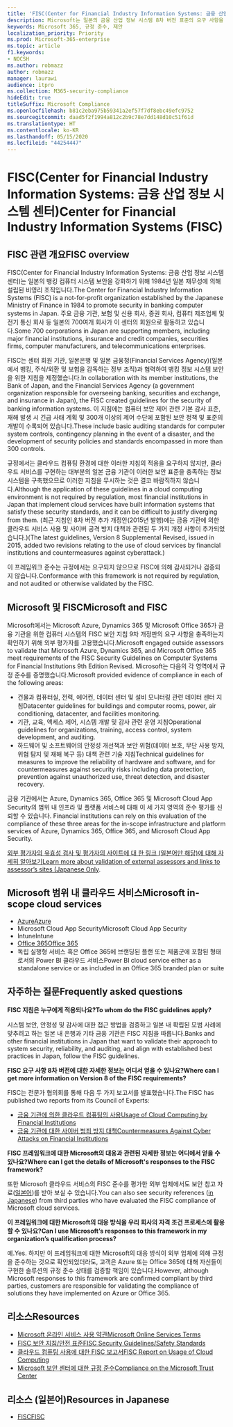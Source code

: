 ```yaml
---
title: 'FISC(Center for Financial Industry Information Systems: 금융 산업 정보 시스템 센터)'
description: Microsoft는 일본의 금융 산업 정보 시스템 8차 버전 표준의 요구 사항을 충족합니다.
keywords: Microsoft 365, 규정 준수, 제안
localization_priority: Priority
ms.prod: Microsoft-365-enterprise
ms.topic: article
f1.keywords:
- NOCSH
ms.author: robmazz
author: robmazz
manager: laurawi
audience: itpro
ms.collection: M365-security-compliance
hideEdit: true
titleSuffix: Microsoft Compliance
ms.openlocfilehash: b81c2eba975b59341a2ef57f7df8ebc49efc9752
ms.sourcegitcommit: daad5f2f1994a812c2b9c78e7dd148d10c51f61d
ms.translationtype: HT
ms.contentlocale: ko-KR
ms.lasthandoff: 05/15/2020
ms.locfileid: "44254447"
---
```

# <a name="center-for-financial-industry-information-systems-fisc"></a><span data-ttu-id="0963e-104">FISC(Center for Financial Industry Information Systems: 금융 산업 정보 시스템 센터)</span><span class="sxs-lookup"><span data-stu-id="0963e-104">Center for Financial Industry Information Systems (FISC)</span></span>

## <a name="fisc-overview"></a><span data-ttu-id="0963e-105">FISC 관련 개요</span><span class="sxs-lookup"><span data-stu-id="0963e-105">FISC overview</span></span>

<span data-ttu-id="0963e-106">FISC(Center for Financial Industry Information Systems: 금융 산업 정보 시스템 센터)는 일본의 뱅킹 컴퓨터 시스템 보안을 강화하기 위해 1984년 일본 재무성에 의해 설립된 비영리 조직입니다.</span><span class="sxs-lookup"><span data-stu-id="0963e-106">The Center for Financial Industry Information Systems (FISC) is a not-for-profit organization established by the Japanese Ministry of Finance in 1984 to promote security in banking computer systems in Japan.</span></span> <span data-ttu-id="0963e-107">주요 금융 기관, 보험 및 신용 회사, 증권 회사, 컴퓨터 제조업체 및 전기 통신 회사 등 일본의 700여개 회사가 이 센터의 회원으로 활동하고 있습니다.</span><span class="sxs-lookup"><span data-stu-id="0963e-107">Some 700 corporations in Japan are supporting members, including major financial institutions, insurance and credit companies, securities firms, computer manufacturers, and telecommunications enterprises.</span></span>

<span data-ttu-id="0963e-108">FISC는 센터 회원 기관, 일본은행 및 일본 금융청(Financial Services Agency)(일본에서 뱅킹, 주식/외환 및 보험을 감독하는 정부 조직)과 협력하여 뱅킹 정보 시스템 보안을 위한 지침을 제정했습니다.</span><span class="sxs-lookup"><span data-stu-id="0963e-108">In collaboration with its member institutions, the Bank of Japan, and the Financial Services Agency (a government organization responsible for overseeing banking, securities and exchange, and insurance in Japan), the FISC created guidelines for the security of banking information systems.</span></span> <span data-ttu-id="0963e-109">이 지침에는 컴퓨터 보안 제어 관련 기본 감사 표준, 재해 발생 시 긴급 사태 계획 및 300개 이상의 제어 수단에 포함된 보안 정책 및 표준의 개발이 수록되어 있습니다.</span><span class="sxs-lookup"><span data-stu-id="0963e-109">These include basic auditing standards for computer system controls, contingency planning in the event of a disaster, and the development of security policies and standards encompassed in more than 300 controls.</span></span>

<span data-ttu-id="0963e-110">규정에서는 클라우드 컴퓨팅 환경에 대한 이러한 지침의 적용을 요구하지 않지만, 클라우드 서비스를 구현하는 대부분의 일본 금융 기관이 이러한 보안 표준을 충족하는 정보 시스템을 구축했으므로 이러한 지침을 무시하는 것은 결코 바람직하지 않습니다.</span><span class="sxs-lookup"><span data-stu-id="0963e-110">Although the application of these guidelines in a cloud computing environment is not required by regulation, most financial institutions in Japan that implement cloud services have built information systems that satisfy these security standards, and it can be difficult to justify diverging from them.</span></span> <span data-ttu-id="0963e-111">(최근 지침인 8차 버전 추가 개정안(2015년 발행)에는 금융 기관에 의한 클라우드 서비스 사용 및 사이버 공격 방지 대책과 관련된 두 가지 개정 사항이 추가되었습니다.)</span><span class="sxs-lookup"><span data-stu-id="0963e-111">(The latest guidelines, Version 8 Supplemental Revised, issued in 2015, added two revisions relating to the use of cloud services by financial institutions and countermeasures against cyberattack.)</span></span>

<span data-ttu-id="0963e-112">이 프레임워크 준수는 규정에서는 요구되지 않으므로 FISC에 의해 감사되거나 검증되지 않습니다.</span><span class="sxs-lookup"><span data-stu-id="0963e-112">Conformance with this framework is not required by regulation, and not audited or otherwise validated by the FISC.</span></span>

## <a name="microsoft-and-fisc"></a><span data-ttu-id="0963e-113">Microsoft 및 FISC</span><span class="sxs-lookup"><span data-stu-id="0963e-113">Microsoft and FISC</span></span>

<span data-ttu-id="0963e-114">Microsoft에서는 Microsoft Azure, Dynamics 365 및 Microsoft Office 365가 금융 기관을 위한 컴퓨터 시스템의 FISC 보안 지침 9차 개정판의 요구 사항을 충족하는지 확인하기 위해 외부 평가자를 고용했습니다.</span><span class="sxs-lookup"><span data-stu-id="0963e-114">Microsoft engaged outside assessors to validate that Microsoft Azure, Dynamics 365, and Microsoft Office 365 meet requirements of the FISC Security Guidelines on Computer Systems for Financial Institutions 9th Edition Revised.</span></span> <span data-ttu-id="0963e-115">Microsoft는 다음의 각 영역에서 규정 준수를 증명했습니다.</span><span class="sxs-lookup"><span data-stu-id="0963e-115">Microsoft provided evidence of compliance in each of the following areas:</span></span>

- <span data-ttu-id="0963e-116">건물과 컴퓨터실, 전력, 에어컨, 데이터 센터 및 설비 모니터링 관련 데이터 센터 지침</span><span class="sxs-lookup"><span data-stu-id="0963e-116">Datacenter guidelines for buildings and computer rooms, power, air conditioning, datacenter, and facilities monitoring.</span></span>
- <span data-ttu-id="0963e-117">기관, 교육, 액세스 제어, 시스템 개발 및 감사 관련 운영 지침</span><span class="sxs-lookup"><span data-stu-id="0963e-117">Operational guidelines for organizations, training, access control, system development, and auditing.</span></span>
- <span data-ttu-id="0963e-118">하드웨어 및 소프트웨어의 안정성 개선책과 보안 위험(데이터 보호, 무단 사용 방지, 위협 탐지 및 재해 복구 등) 대책 관련 기술 지침</span><span class="sxs-lookup"><span data-stu-id="0963e-118">Technical guidelines for measures to improve the reliability of hardware and software, and for countermeasures against security risks including data protection, prevention against unauthorized use, threat detection, and disaster recovery.</span></span>

<span data-ttu-id="0963e-119">금융 기관에서는 Azure, Dynamics 365, Office 365 및 Microsoft Cloud App Security의 범위 내 인프라 및 플랫폼 서비스에 대해 이 세 가지 영역의 준수 평가를 신뢰할 수 있습니다. </span><span class="sxs-lookup"><span data-stu-id="0963e-119">Financial institutions can rely on this evaluation of the compliance of these three areas for the in-scope infrastructure and platform services of Azure, Dynamics 365, Office 365, and Microsoft Cloud App Security.</span></span>

<span data-ttu-id="0963e-120">[외부 평가자의 유효성 검사 및 평가자의 사이트에 대 한 링크 (일본어만 해당)에 대해 자세히 알아보기](https://cloudblogs.microsoft.com/industry-blog/ja-jp/financial-services/2018/05/11/fisc_v9/)</span><span class="sxs-lookup"><span data-stu-id="0963e-120">[Learn more about validation of external assessors and links to assessor’s sites (Japanese Only](https://cloudblogs.microsoft.com/industry-blog/ja-jp/financial-services/2018/05/11/fisc_v9/).</span></span>

## <a name="microsoft-in-scope-cloud-services"></a><span data-ttu-id="0963e-121">Microsoft 범위 내 클라우드 서비스</span><span class="sxs-lookup"><span data-stu-id="0963e-121">Microsoft in-scope cloud services</span></span>

- [<span data-ttu-id="0963e-122">Azure</span><span class="sxs-lookup"><span data-stu-id="0963e-122">Azure</span></span>](https://aka.ms/AzureCompliance)
- <span data-ttu-id="0963e-123">Microsoft Cloud App Security</span><span class="sxs-lookup"><span data-stu-id="0963e-123">Microsoft Cloud App Security</span></span>
- <span data-ttu-id="0963e-124">Intune</span><span class="sxs-lookup"><span data-stu-id="0963e-124">Intune</span></span>
- [<span data-ttu-id="0963e-125">Office 365</span><span class="sxs-lookup"><span data-stu-id="0963e-125">Office 365</span></span>](https://go.microsoft.com/fwlink/p/?LinkID=2077751)
- <span data-ttu-id="0963e-126">독립 실행형 서비스 혹은 Office 365에 브랜딩된 플랜 또는 제품군에 포함된 형태로서의 Power BI 클라우드 서비스</span><span class="sxs-lookup"><span data-stu-id="0963e-126">Power BI cloud service either as a standalone service or as included in an Office 365 branded plan or suite</span></span>

## <a name="frequently-asked-questions"></a><span data-ttu-id="0963e-127">자주하는 질문</span><span class="sxs-lookup"><span data-stu-id="0963e-127">Frequently asked questions</span></span>

<span data-ttu-id="0963e-128">**FISC 지침은 누구에게 적용되나요?**</span><span class="sxs-lookup"><span data-stu-id="0963e-128">**To whom do the FISC guidelines apply?**</span></span>

<span data-ttu-id="0963e-129">시스템 보안, 안정성 및 감사에 대한 접근 방법을 검증하고 일본 내 확립된 모범 사례에 맞추려고 하는 일본 내 은행과 기타 금융 기관은 FISC 지침을 따릅니다.</span><span class="sxs-lookup"><span data-stu-id="0963e-129">Banks and other financial institutions in Japan that want to validate their approach to system security, reliability, and auditing, and align with established best practices in Japan, follow the FISC guidelines.</span></span>

<span data-ttu-id="0963e-130">**FISC 요구 사항 8차 버전에 대한 자세한 정보는 어디서 얻을 수 있나요?**</span><span class="sxs-lookup"><span data-stu-id="0963e-130">**Where can I get more information on Version 8 of the FISC requirements?**</span></span>

<span data-ttu-id="0963e-131">FISC는 전문가 협의회를 통해 다음 두 가지 보고서를 발표했습니다.</span><span class="sxs-lookup"><span data-stu-id="0963e-131">The FISC has published two reports from its Council of Experts:</span></span>

- [<span data-ttu-id="0963e-132">금융 기관에 의한 클라우드 컴퓨팅의 사용</span><span class="sxs-lookup"><span data-stu-id="0963e-132">Usage of Cloud Computing by Financial Institutions</span></span>](https://aka.ms/cloud-computing-report-en)
- [<span data-ttu-id="0963e-133">금융 기관에 대한 사이버 범죄 방지 대책</span><span class="sxs-lookup"><span data-stu-id="0963e-133">Countermeasures Against Cyber Attacks on Financial Institutions</span></span>](https://aka.ms/cyberattack-counter)

<span data-ttu-id="0963e-134">**FISC 프레임워크에 대한 Microsoft의 대응과 관련된 자세한 정보는 어디에서 얻을 수 있나요?**</span><span class="sxs-lookup"><span data-stu-id="0963e-134">**Where can I get the details of Microsoft's responses to the FISC framework?**</span></span>

<span data-ttu-id="0963e-135">또한 Microsoft 클라우드 서비스의 FISC 준수를 평가한 외부 업체에서도 보안 참고 자료([일본어](https://aka.ms/microsoftresponsetofiscguidancejapanese))를 받아 보실 수 있습니다.</span><span class="sxs-lookup"><span data-stu-id="0963e-135">You can also see security references ([in Japanese](https://aka.ms/microsoftresponsetofiscguidancejapanese)) from third parties who have evaluated the FISC compliance of Microsoft cloud services.</span></span>

<span data-ttu-id="0963e-136">**이 프레임워크에 대한 Microsoft의 대응 방식을 우리 회사의 자격 조건 프로세스에 활용할 수 있나요?**</span><span class="sxs-lookup"><span data-stu-id="0963e-136">**Can I use Microsoft’s responses to this framework in my organization’s qualification process?**</span></span>

<span data-ttu-id="0963e-137">예.</span><span class="sxs-lookup"><span data-stu-id="0963e-137">Yes.</span></span> <span data-ttu-id="0963e-138">하지만 이 프레임워크에 대한 Microsoft의 대응 방식이 외부 업체에 의해 규정을 준수하는 것으로 확인되었더라도, 고객은 Azure 또는 Office 365에 대해 자신들이 구현한 솔루션의 규정 준수 상태를 검증할 책임이 있습니다.</span><span class="sxs-lookup"><span data-stu-id="0963e-138">However, although Microsoft responses to this framework are confirmed compliant by third parties, customers are responsible for validating the compliance of solutions they have implemented on Azure or Office 365.</span></span>

## <a name="resources"></a><span data-ttu-id="0963e-139">리소스</span><span class="sxs-lookup"><span data-stu-id="0963e-139">Resources</span></span>

- [<span data-ttu-id="0963e-140">Microsoft 온라인 서비스 사용 약관</span><span class="sxs-lookup"><span data-stu-id="0963e-140">Microsoft Online Services Terms</span></span>](https://aka.ms/Online-Services-Terms)
- [<span data-ttu-id="0963e-141">FISC 보안 지침/안전 표준</span><span class="sxs-lookup"><span data-stu-id="0963e-141">FISC Security Guidelines/Safety Standards</span></span>](https://www.fisc.or.jp/english)
- [<span data-ttu-id="0963e-142">클라우드 컴퓨팅 사용에 대한 FISC 보고서</span><span class="sxs-lookup"><span data-stu-id="0963e-142">FISC Report on Usage of Cloud Computing</span></span>](https://aka.ms/cloud-computing-report-en)
- [<span data-ttu-id="0963e-143">Microsoft 보안 센터에 대한 규정 준수</span><span class="sxs-lookup"><span data-stu-id="0963e-143">Compliance on the Microsoft Trust Center</span></span>](https://www.microsoft.com/trust-center/compliance/compliance-overview)

## <a name="resources-in-japanese"></a><span data-ttu-id="0963e-144">리소스 (일본어)</span><span class="sxs-lookup"><span data-stu-id="0963e-144">Resources in Japanese</span></span>

- [<span data-ttu-id="0963e-145">FISC</span><span class="sxs-lookup"><span data-stu-id="0963e-145">FISC</span></span>](https://www.fisc.or.jp/)
